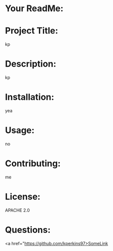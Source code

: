 # Your ReadMe:
# Project Title: 
  kp 
# Description: 
  kp
# Installation:
  yea 
# Usage:
  no 
# Contributing:
  me 
# License:
  APACHE 2.0 
# Questions:
 <a href="https://github.com/kperkins97>SomeLink</a>
